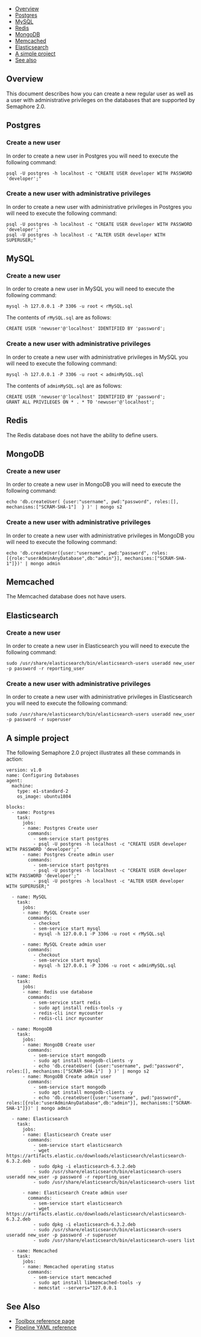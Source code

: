 
* [Overview](#overview)
* [Postgres](#postgres)
* [MySQL](#mysql)
* [Redis](#redis)
* [MongoDB](#mongodb)
* [Memcached](#memcached)
* [Elasticsearch](#elasticsearch)
* [A simple project](#a-simple-project)
* [See also](#see-also)

## Overview

This document describes how you can create a new regular user as well as a user
with administrative privileges on the databases that are supported by Semaphore
2.0.

## Postgres

### Create a new user

In order to create a new user in Postgres you will need to execute the
following command:

    psql -U postgres -h localhost -c "CREATE USER developer WITH PASSWORD 'developer';"

### Create a new user with administrative privileges

In order to create a new user with administrative privileges in Postgres you
will need to execute the following command:

	psql -U postgres -h localhost -c "CREATE USER developer WITH PASSWORD 'developer';"
	psql -U postgres -h localhost -c "ALTER USER developer WITH SUPERUSER;"

## MySQL

### Create a new user

In order to create a new user in MySQL you will need to execute the
following command:

    mysql -h 127.0.0.1 -P 3306 -u root < rMySQL.sql

The contents of `rMySQL.sql` are as follows:

    CREATE USER 'newuser'@'localhost' IDENTIFIED BY 'password';

### Create a new user with administrative privileges

In order to create a new user with administrative privileges in MySQL you will
need to execute the following command:

    mysql -h 127.0.0.1 -P 3306 -u root < adminMySQL.sql

The contents of `adminMySQL.sql` are as follows:

	CREATE USER 'newuser'@'localhost' IDENTIFIED BY 'password';
	GRANT ALL PRIVILEGES ON * . * TO 'newuser'@'localhost';

## Redis

The Redis database does not have the ability to define users.

## MongoDB

### Create a new user

In order to create a new user in MongoDB you will need to execute the following
command:

    echo 'db.createUser( {user:"username", pwd:"password", roles:[], mechanisms:["SCRAM-SHA-1"]  } )' | mongo s2

### Create a new user with administrative privileges

In order to create a new user with administrative privileges in MongoDB you
will need to execute the following command:

    echo 'db.createUser({user:"username", pwd:"password", roles:[{role:"userAdminAnyDatabase",db:"admin"}], mechanisms:["SCRAM-SHA-1"]})' | mongo admin

## Memcached

The Memcached database does not have users.

## Elasticsearch

### Create a new user

In order to create a new user in Elasticsearch you will need to execute the
following command:

    sudo /usr/share/elasticsearch/bin/elasticsearch-users useradd new_user -p password -r reporting_user

### Create a new user with administrative privileges

In order to create a new user with administrative privileges in Elasticsearch
you will need to execute the following command:

    sudo /usr/share/elasticsearch/bin/elasticsearch-users useradd new_user -p password -r superuser

## A simple project

The following Semaphore 2.0 project illustrates all these commands in action:

	version: v1.0
	name: Configuring Databases
	agent:
	  machine:
	    type: e1-standard-2
	    os_image: ubuntu1804
    
	blocks:
	  - name: Postgres
	    task:
	      jobs:
	      - name: Postgres Create user
	        commands:
	          - sem-service start postgres
	          - psql -U postgres -h localhost -c "CREATE USER developer WITH PASSWORD 'developer';"
	      - name: Postgres Create admin user
	        commands:
	          - sem-service start postgres
	          - psql -U postgres -h localhost -c "CREATE USER developer WITH PASSWORD 'developer';"
	          - psql -U postgres -h localhost -c "ALTER USER developer WITH SUPERUSER;"
    
	  - name: MySQL
	    task:
	      jobs:
	      - name: MySQL Create user
	        commands:
	          - checkout
	          - sem-service start mysql
	          - mysql -h 127.0.0.1 -P 3306 -u root < rMySQL.sql
    
	      - name: MySQL Create admin user
	        commands:
	          - checkout
	          - sem-service start mysql
	          - mysql -h 127.0.0.1 -P 3306 -u root < adminMySQL.sql
    
	  - name: Redis
	    task:
	      jobs:
	      - name: Redis use database
	        commands:
	          - sem-service start redis
	          - sudo apt install redis-tools -y
	          - redis-cli incr mycounter
	          - redis-cli incr mycounter
    
	  - name: MongoDB
	    task:
	      jobs:
	      - name: MongoDB Create user
	        commands:
	          - sem-service start mongodb
	          - sudo apt install mongodb-clients -y
	          - echo 'db.createUser( {user:"username", pwd:"password", roles:[], mechanisms:["SCRAM-SHA-1"]  } )' | mongo s2
	      - name: MongoDB Create admin user
	        commands:
	          - sem-service start mongodb
	          - sudo apt install mongodb-clients -y
	          - echo 'db.createUser({user:"username", pwd:"password", roles:[{role:"userAdminAnyDatabase",db:"admin"}], mechanisms:["SCRAM-SHA-1"]})' | mongo admin
    
	  - name: Elasticsearch
	    task:
	      jobs:
	      - name: Elasticsearch Create user
	        commands:
	          - sem-service start elasticsearch
	          - wget https://artifacts.elastic.co/downloads/elasticsearch/elasticsearch-6.3.2.deb
	          - sudo dpkg -i elasticsearch-6.3.2.deb
	          - sudo /usr/share/elasticsearch/bin/elasticsearch-users useradd new_user -p password -r reporting_user
	          - sudo /usr/share/elasticsearch/bin/elasticsearch-users list
    
	      - name: Elasticsearch Create admin user
	        commands:
	          - sem-service start elasticsearch
	          - wget https://artifacts.elastic.co/downloads/elasticsearch/elasticsearch-6.3.2.deb
	          - sudo dpkg -i elasticsearch-6.3.2.deb
	          - sudo /usr/share/elasticsearch/bin/elasticsearch-users useradd new_user -p password -r superuser
	          - sudo /usr/share/elasticsearch/bin/elasticsearch-users list
    
	  - name: Memcached
	    task:
	      jobs:
	      - name: Memcached operating status
	        commands:
	          - sem-service start memcached
	          - sudo apt install libmemcached-tools -y
	          - memcstat --servers="127.0.0.1

## See Also

* [Toolbox reference page](https://docs.semaphoreci.com/article/54-toolbox-reference)
* [Pipeline YAML reference](https://docs.semaphoreci.com/article/50-pipeline-yaml)
